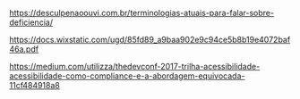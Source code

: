 https://desculpenaoouvi.com.br/terminologias-atuais-para-falar-sobre-deficiencia/


https://docs.wixstatic.com/ugd/85fd89_a9baa902e9c94ce5b8b19e4072baf46a.pdf

https://medium.com/utilizza/thedevconf-2017-trilha-acessibilidade-acessibilidade-como-compliance-e-a-abordagem-equivocada-11cf484918a8
